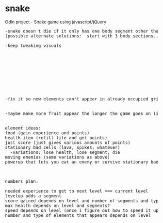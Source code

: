 snake
=====

Odin project - Snake game using javascript/jQuery

<pre>
-snake doesn't die if it only has one body segment other than the head and doubles back on itself (they just swap, is this ok?)
(possible alternate solutions:  start with 3 body sections...or start with at least 2 and don't allow backwards direction)

-keep tweaking visuals










-fix it so new elements can't appear in already occupied grid space


-maybe make more fruit appear the longer the game goes on (instead of just one at a time)


element ideas:
food (gain experience and points)
health item (refill life and get points)
just score (just gives various amounts of points)
stationary bad cells (lava, spikes, whatever)
  -variations: lose health, lose segment, die
moving enemies (same variations as above)
powerup that lets you eat an enemy or survive stationary bad elements?



numbers plan:

needed experience to get to next level === current level
levelup adds a segment
score gained depends on level and number of segments and type of scoring item
max health depends on level and segments?
speed depends on level (once i figure out how to speed it up properly)
number and type of elements that appears depends on level

</pre>